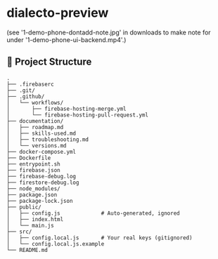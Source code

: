 # dialecto-preview

(see '1-demo-phone-dontadd-note.jpg' in downloads to make note for under '1-demo-phone-ui-backend.mp4'.)

## 📁 Project Structure

```
.
├── .firebaserc
├── .git/
├── .github/
│   └── workflows/
│       ├── firebase-hosting-merge.yml
│       └── firebase-hosting-pull-request.yml
├── documentation/
│   ├── roadmap.md
│   ├── skills-used.md
│   ├── troubleshooting.md
│   └── versions.md
├── docker-compose.yml
├── Dockerfile
├── entrypoint.sh
├── firebase.json
├── firebase-debug.log
├── firestore-debug.log
├── node_modules/
├── package.json
├── package-lock.json
├── public/
│   ├── config.js             # Auto-generated, ignored
│   ├── index.html
│   └── main.js
├── src/
│   ├── config.local.js       # Your real keys (gitignored)
│   └── config.local.js.example
└── README.md
```
